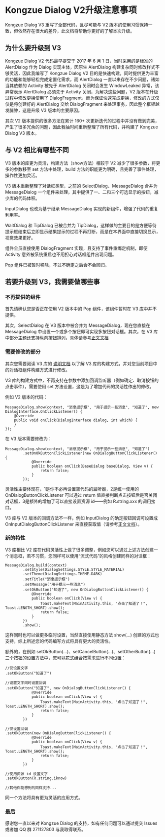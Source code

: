 # Kongzue Dialog V2升级注意事项

Kongzue Dialog V3 重写了全部代码，且尽可能与 V2 版本的使用习惯保持一致，但依然存在很大的差异，此文档将帮助你更好的了解本次升级。

## 为什么要升级到 V3

Kongzue Dialog V2 代码最早提交于 2017 年 6 月 1 日，当时采用的是标准的 AlertDialog 作为 Dialog 实现主体，因原生 AlertDialog 构建复杂同时修改样式不够灵活，因此我编写了 Kongzue Dialog V2 目的是快速构建，同时提供更为丰富的功能和能够轻松完成定置化需求，而 AlertDialog 一直以来存在不少问题，诸如当其依赖的 Activity 被先于 AlertDialog 关闭时会发生 WindowLeaked 异常，该异常表示 AlertDialog 必须先于 Activity 关闭，为解决这些问题，V2 版本在升级过程中修改更换使用了 DialogFragment，而为保证快速完成更换，修改的方式仅仅是将创建好的 AlertDialog 交给 DialogFragment 来处理事务，因此整个框架越发臃肿，这是升级 V3 版本的主要原因。

其次 V2 版本提供的很多方法在累计 160+ 次更新迭代的过程中并没有做到完美，产生了很多冗余的问题，因此我抽时间重新整理了所有代码，并构建了 Kongzue Dialog V3 版本。

## 与 V2 相比有哪些不同

V3 版本的库更为灵活，构建方法（show方法）相较于 V2 减少了很多参数，将更多的参数移至 set 方法中处理，build 方法的职能更为明确，且完善了事件处理，操作性更加灵活。

V3 版本重新整理了对话框类型，之前的 SelectDialog、MessageDialog 合并为 MessageDialog 一个组件来处理，其中提供了一、二和三个可选显示的按钮，减少库的代码体积。

InputDialog 也改为基于继承 MessageDialog 实现的新组件，增强了代码的重复利用率。

WaitDialog 和 TipDialog 已被合并为 TipDialog，这样做的主要目的是方便等待提示框结束后立即显示结果提示的过程不再打断，而是在本界面中直接切换显示，视觉效果更好。

组件全员直接使用 DialogFragment 实现，且支持了事件重绑定机制，即便 Activity 意外被系统重启也不用担心对话框组件出现问题。

Pop 组件已被暂时移除，不过不确定之后会不会回归。

## 若要升级到 V3，我需要做哪些事

### 不再提供的组件

首先请确认您是否正在使用 V2 版本中的 Pop 组件，该组件暂时在 V3 库中并不提供。

其次，SelectDialog 在 V3 版本中被合并为 MessageDialog，现在您直接在 MessageDialog 中设置一个或多个按钮即可实现多按钮对话框。其次，在 V3 库中部分主题还支持纵向按钮排列，具体请参考[正文文档](https://github.com/kongzue/DialogV3)

### 需要修改的部分

其次您需要阅读 V3 库的 [说明文档](https://github.com/kongzue/DialogV3) 以了解 V3 库的构建方式，并对您当前项目中的对话框组件构建方式进行修改。

V3 库的构建方式中，不再支持在参数中添加回调监听器（例如确定、取消按钮的点击事件），需要使用 set 方法设置，这是为了增加代码的灵活性作出的修改。

例如 V2 版本的代码：
```
MessageDialog.show(context, "消息提示框", "用于提示一些消息", "知道了", new DialogInterface.OnClickListener() {
    @Override
    public void onClick(DialogInterface dialog, int which) {
    }
});
```
在 V3 版本需要修改为：
```
MessageDialog.show(context, "消息提示框", "用于提示一些消息", "知道了")
        .setOnOkButtonClickListener(new OnDialogButtonClickListener() {
            @Override
            public boolean onClick(BaseDialog baseDialog, View v) {
                return false;               
            }
        });
```
灵活性主要体现在，1是你不必再设置空代码的监听器，2是统一使用的 OnDialogButtonClickListener 可以通过 return 值直接判断点击按钮后是否关闭对话框，3是额外的增加了可以直接设置资源 id——例如 R.string.xxx 的调用接口。

V3 库与 V2 版本的回调方法不一样，例如 InputDialog 的确定按钮回调可设置成 OnInputDialogButtonClickListener 来直接获取值（请参考[正文文档](https://github.com/kongzue/DialogV3)）。

### 新的特性

V3 库相比 V2 库在代码灵活性上做了很多调整，例如您可以通过上述方法创建一个消息框，若不习惯，您同样可以使用“流式代码”的风格创建同样的对话框：
```
MessageDialog.build(context)
        .setStyle(DialogSettings.STYLE.STYLE_MATERIAL)
        .setTheme(DialogSettings.THEME.DARK)
        .setTitle("消息提示框")
        .setMessage("用于提示一些消息")
        .setOkButton("知道了", new OnDialogButtonClickListener() {
            @Override
            public boolean onClick(View v) {
                Toast.makeText(MainActivity.this, "点击了知道了！", Toast.LENGTH_SHORT).show();
                return false;
            }
        })
        .show();
```
这样同时也可以做更多临时设置，当然直接使用静态方法 show(...) 创建的方式也支持，综上所述您的代码编写方式将具有更大的灵活性。

额外的，在例如 setOkButton(...)、setCancelButton(...)、setOtherButton(...) 三个按钮的设置方法中，您可以花式组合按需求进行不同设置：
```
//仅设置文字
.setOkButton("知道了")
        
//设置文字同时设置回调
.setOkButton("知道了", new OnDialogButtonClickListener() {
            @Override
            public boolean onClick(View v) {
                Toast.makeText(MainActivity.this, "点击了知道了！", Toast.LENGTH_SHORT).show();
                return false;
            }
        })
        
//仅设置回调
.setOkButton(new OnDialogButtonClickListener() {
            @Override
            public boolean onClick(View v) {
                Toast.makeText(MainActivity.this, "点击了知道了！", Toast.LENGTH_SHORT).show();
                return false;
            }
        })
        
//使用资源 id 设置文字
.setOkButton(R.string.iknow)

//其他你能想到的同样支持...
```
同一个方法将具有更为灵活的应用方式。

### 最后

感谢您一直以来对 Kongzue Dialog 的支持，如有任何问题可以通过提交 Issues 或者加 QQ 群 271127803 与我取得联系。
